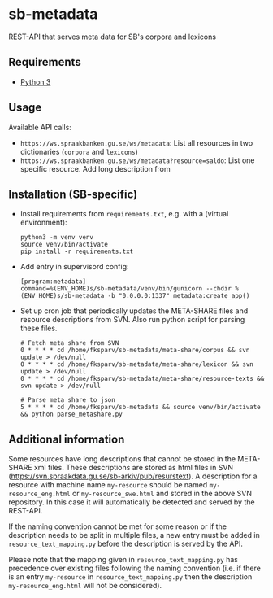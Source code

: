 # sb-metadata
REST-API that serves meta data for SB's corpora and lexicons

## Requirements

* [Python 3](https://docs.python.org/3/)

## Usage

Available API calls:

- `https://ws.spraakbanken.gu.se/ws/metadata`: List all resources in two dictionaries (`corpora` and `lexicons`)
- `https://ws.spraakbanken.gu.se/ws/metadata?resource=saldo`: List one specific resource. Add long description from

## Installation (SB-specific)

- Install requirements from `requirements.txt`, e.g. with a (virtual environment):
  ```
  python3 -m venv venv
  source venv/bin/activate
  pip install -r requirements.txt
  ```

- Add entry in supervisord config:
  ```
  [program:metadata]
  command=%(ENV_HOME)s/sb-metadata/venv/bin/gunicorn --chdir %(ENV_HOME)s/sb-metadata -b "0.0.0.0:1337" metadata:create_app()
  ```

- Set up cron job that periodically updates the META-SHARE files and resource descriptions from SVN.
  Also run python script for parsing these files.
  ```
  # Fetch meta share from SVN
  0 * * * * cd /home/fksparv/sb-metadata/meta-share/corpus && svn update > /dev/null
  0 * * * * cd /home/fksparv/sb-metadata/meta-share/lexicon && svn update > /dev/null
  0 * * * * cd /home/fksparv/sb-metadata/meta-share/resource-texts && svn update > /dev/null

  # Parse meta share to json
  5 * * * * cd /home/fksparv/sb-metadata && source venv/bin/activate && python parse_metashare.py
  ```

## Additional information

Some resources have long descriptions that cannot be stored in the META-SHARE xml files.
These descriptions are stored as html files in SVN (https://svn.spraakdata.gu.se/sb-arkiv/pub/resurstext).
A description for a resource with machine name `my-resource` should be named `my-resource_eng.html` or `my-resource_swe.html`
and stored in the above SVN repository. In this case it will automatically be detected and served by the REST-API.

If the naming convention cannot be met for some reason or if the description needs to be split in multiple files,
a new entry must be added in `resource_text_mapping.py` before the description is served by the API.

Please note that the mapping given in `resource_text_mapping.py` has precedence over existing files following the naming convention
(i.e. if there is an entry `my-resource` in `resource_text_mapping.py` then the description `my-resource_eng.html` will not be considered).
